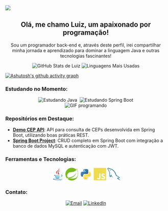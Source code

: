 <!-- Cabeçalho de boas-vindas -->
<img src="https://capsule-render.vercel.app/api?type=waving&color=617b8c&height=160&section=header&text=Bem-vindo!&fontSize=40&fontColor=FFFFFF" />

<!-- Introdução -->
<div align="center">
  <h2>Olá, me chamo Luiz, um apaixonado por programação!</h2>
  <p>Sou um programador back-end e, através deste perfil, irei compartilhar minha jornada e aprendizado para dominar a linguagem Java e outras tecnologias fascinantes!</p>
</div>

<!-- Estatísticas do GitHub -->
<div align="center">  
  <img width="49%" height="195px" src="https://github-readme-stats.vercel.app/api?username=29092213&show_icons=true&count_private=true&hide_border=true&title_color=000000&icon_color=617b8c&text_color=000000&bg_color=E6ECF0&border_radius=10" alt="GitHub Stats de Luiz" /> 
  <img width="41%" height="195px" src="https://github-readme-stats.vercel.app/api/top-langs/?username=29092213&layout=compact&hide_border=true&title_color=000000&text_color=000000&bg_color=E6ECF0&border_radius=10" alt="Linguagens Mais Usadas"/>
</div>

<!-- Gráfico de Atividades -->
[![Ashutosh's github activity graph](https://github-readme-activity-graph.vercel.app/graph?username=29092213&bg_color=E6ECF0&color=617b8c&line=617b8c&point=617b8c&area=true&hide_border=true)](https://github.com/ashutosh00710/github-readme-activity-graph)

<!-- Estudando no momento -->
<h3>Estudando no Momento:</h3>
<div align="center">
  <img src="https://img.shields.io/badge/Estudando-Java-617b8c?style=for-the-badge&logo=java&logoColor=white" alt="Estudando Java"/>&nbsp;
  <img src="https://img.shields.io/badge/Estudando-Spring%20Boot-617b8c?style=for-the-badge&logo=spring&logoColor=white" alt="Estudando Spring Boot"/>
</div>

<!-- GIF para adicionar um toque divertido -->
<div align="center">
  <img src="https://media.giphy.com/media/WFZvB7VIXBgiz3oDXE/giphy.gif" width="100" alt="GIF programando"/>
</div>

<!-- Repositórios em Destaque -->
<h3>Repositórios em Destaque:</h3>
<ul>
  <li><a href="https://github.com/29092213/demo-cep-api"><strong>Demo CEP API</strong></a>: API para consulta de CEPs desenvolvida em Spring Boot, utilizando boas práticas REST.</li>
  <li><a href="https://github.com/29092213/springboot"><strong>Spring Boot Project</strong></a>: CRUD completo em Spring Boot com integração a banco de dados MySQL e autenticação com JWT.</li>
</ul>

<!-- Ferramentas e Tecnologias -->
<h3>Ferramentas e Tecnologias:</h3>
<div align="center">
  <img src="https://raw.githubusercontent.com/devicons/devicon/master/icons/java/java-original.svg" alt="Java" width="40" height="40" />
  <img src="https://raw.githubusercontent.com/devicons/devicon/master/icons/spring/spring-original.svg" alt="Spring" width="40" height="40" />
  <img src="https://raw.githubusercontent.com/devicons/devicon/master/icons/python/python-original.svg" alt="Python" width="40" height="40" />
  <img src="https://raw.githubusercontent.com/devicons/devicon/master/icons/javascript/javascript-plain.svg" alt="JavaScript" width="40" height="40" />
  <img src="https://raw.githubusercontent.com/devicons/devicon/master/icons/mysql/mysql-original.svg" alt="MySQL" width="40" height="40" />
</div>

<!-- Contato -->
<h3>Contato:</h3>
<div align="center">
  <a href="mailto:luizjdf13@gmail.com"><img src="https://img.shields.io/badge/-Gmail-617b8c?style=for-the-badge&logo=gmail&logoColor=white" alt="Email" /></a>
  <a href="https://www.linkedin.com/in/luiz-souza-dev" target="_blank"><img src="https://img.shields.io/badge/-LinkedIn-617b8c?style=for-the-badge&logo=linkedin&logoColor=white" alt="LinkedIn" /></a>
</div>
